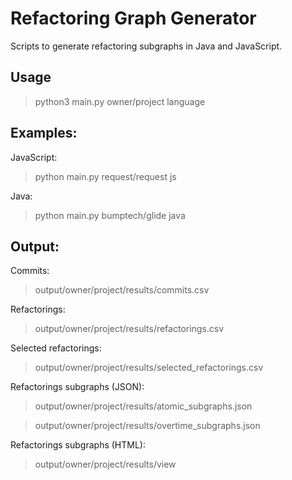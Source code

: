 # Refactoring Graph Generator

Scripts to generate refactoring subgraphs in Java and JavaScript.

## Usage

> python3 main.py owner/project language

## Examples:

JavaScript:

> python main.py request/request js

Java:

> python main.py bumptech/glide java


## Output:

Commits: 

> output/owner/project/results/commits.csv

Refactorings:

> output/owner/project/results/refactorings.csv

Selected refactorings:

> output/owner/project/results/selected_refactorings.csv

Refactorings subgraphs (JSON):

> output/owner/project/results/atomic_subgraphs.json

> output/owner/project/results/overtime_subgraphs.json

Refactorings subgraphs (HTML):

> output/owner/project/results/view